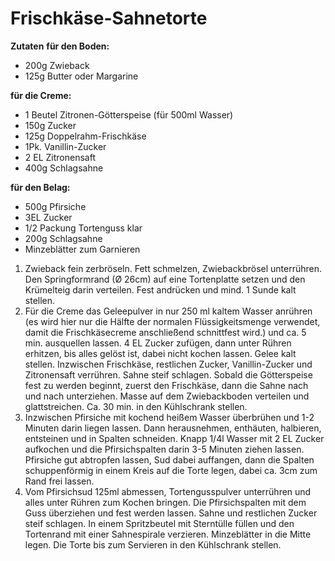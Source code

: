 Frischkäse-Sahnetorte
======================
__Zutaten__
__für den Boden:__
* 200g Zwieback
* 125g Butter oder Margarine

__für die Creme:__
* 1 Beutel Zitronen-Götterspeise (für 500ml Wasser)
* 150g Zucker
* 125g Doppelrahm-Frischkäse
* 1Pk. Vanillin-Zucker
* 2 EL Zitronensaft
* 400g Schlagsahne

__für den Belag:__
* 500g Pfirsiche
* 3EL Zucker
* 1/2 Packung Tortenguss klar
* 200g Schlagsahne
* Minzeblätter zum Garnieren

1. Zwieback fein zerbröseln. Fett schmelzen, Zwiebackbrösel unterrühren. Den Springformrand (Ø 26cm) auf eine Tortenplatte setzen und den Krümelteig darin verteilen. Fest andrücken und mind. 1 Sunde kalt stellen.
2. Für die Creme das Geleepulver in nur 250 ml kaltem Wasser anrühren (es wird hier nur die Hälfte der normalen Flüssigkeitsmenge verwendet, damit die Frischkäsecreme anschließend schnittfest wird.) und ca. 5 min. ausquellen lassen. 4 EL Zucker zufügen, dann unter Rühren erhitzen, bis alles gelöst ist, dabei nicht kochen lassen. Gelee kalt stellen. Inzwischen Frischkäse, restlichen Zucker, Vanillin-Zucker und Zitronensaft verrühren. Sahne steif schlagen. Sobald die Götterspeise fest zu werden beginnt, zuerst den Frischkäse, dann die Sahne nach und nach unterziehen. Masse auf dem Zwiebackboden verteilen und glattstreichen. Ca. 30 min. in den Kühlschrank stellen.
3. Inzwischen Pfirsiche mit kochend heißem Wasser überbrühen und 1-2 Minuten darin liegen lassen. Dann herausnehmen, enthäuten, halbieren, entsteinen und in Spalten schneiden. Knapp 1/4l Wasser mit 2 EL Zucker aufkochen und die Pfirsichspalten darin 3-5 Minuten ziehen lassen. Pfirsiche gut abtropfen lassen, Sud dabei auffangen, dann die Spalten schuppenförmig in einem Kreis auf die Torte legen, dabei ca. 3cm zum Rand frei lassen.
4. Vom Pfirsichsud 125ml abmessen, Tortengusspulver unterrühren und alles unter Rühren zum Kochen bringen. Die Pfirsichspalten mit dem Guss überziehen und fest werden lassen. Sahne und restlichen Zucker steif schlagen. In einem Spritzbeutel mit Sterntülle füllen und den Tortenrand mit einer Sahnespirale verzieren. Minzeblätter in die Mitte legen. Die Torte bis zum Servieren in den Kühlschrank stellen.